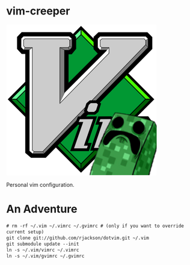 vim-creeper
==========

![creeper-vim](https://github.com/rondale-sc/vim-creeper/blob/master/images/vim-creeper.png)

Personal vim configuration.


# An Adventure

```
# rm -rf ~/.vim ~/.vimrc ~/.gvimrc # (only if you want to override current setup)
git clone git://github.com/rjackson/dotvim.git ~/.vim
git submodule update --init
ln -s ~/.vim/vimrc ~/.vimrc
ln -s ~/.vim/gvimrc ~/.gvimrc
```
